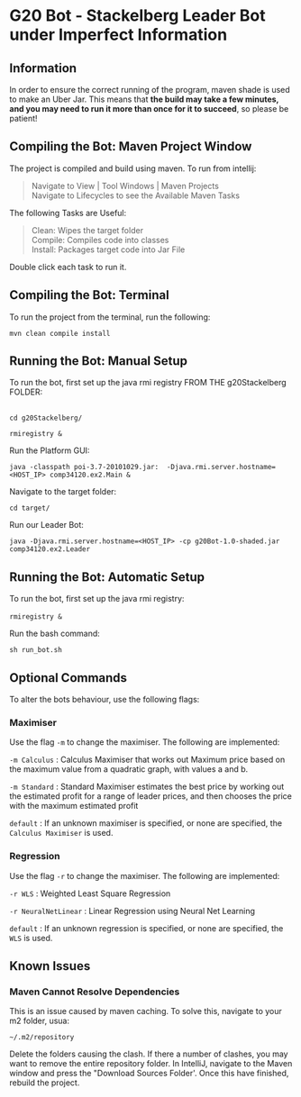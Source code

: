 # G20 Bot - Stackelberg Leader Bot under Imperfect Information

## Information 
In order to ensure the correct running of the program, maven shade is
used to make an Uber Jar. This means that **the build may take a few
minutes, and you may need to run it more than once for it to succeed**,
so please be patient!
## Compiling the Bot: Maven Project Window
The project is compiled and build using maven. To run from
intellij:
> Navigate to View | Tool Windows | Maven Projects <br> Navigate to
> Lifecycles to see the Available Maven Tasks

The following Tasks are Useful: 

> Clean: Wipes the target folder<br> Compile: Compiles code into classes
> <br> Install: Packages target code into Jar File

Double click each task to run it.  

## Compiling the Bot: Terminal 
To run the project from the terminal, run the following:

`mvn clean compile install`


## Running the Bot: Manual Setup
To run the bot, first set up the java rmi registry FROM THE
g20Stackelberg FOLDER: <br><br> 

`cd g20Stackelberg/`

`rmiregistry &`

Run the Platform GUI: <br>

`java -classpath poi-3.7-20101029.jar: 
-Djava.rmi.server.hostname=<HOST_IP> comp34120.ex2.Main &`

Navigate to the target folder: <br>

`cd target/`

Run our Leader Bot: <br>

`java -Djava.rmi.server.hostname=<HOST_IP> -cp g20Bot-1.0-shaded.jar
comp34120.ex2.Leader`


## Running the Bot: Automatic Setup

To run the bot, first set up the java rmi registry: <br><br>
`rmiregistry &`

Run the bash command: 

`sh run_bot.sh`

## Optional Commands
To alter the bots behaviour, use the following flags:

### Maximiser
Use the flag `-m` to change the maximiser. The following are
implemented:

`-m Calculus` : Calculus Maximiser that works out Maximum price based on
the maximum value from a quadratic graph, with values a and b.

`-m Standard` : Standard Maximiser estimates the best price by working
out the estimated profit for a range of leader prices, and then chooses
the price with the maximum estimated profit

`default` : If an unknown maximiser is specified, or none are specified,
the `Calculus Maximiser` is used.

### Regression
Use the flag `-r` to change the maximiser. The following are
implemented:

`-r WLS` : Weighted Least Square Regression

`-r NeuralNetLinear` : Linear Regression using Neural Net Learning

`default` : If an unknown regression is specified, or none are
specified, the `WLS` is used.

## Known Issues

### Maven Cannot Resolve Dependencies
This is an issue caused by maven caching. To solve this, navigate to
your m2 folder, usua:

`~/.m2/repository`

Delete the folders causing the clash. If there a number of clashes, you
may want to remove the entire repository folder. In IntelliJ, navigate
to the Maven window and press the "Download Sources Folder'. Once this
have finished, rebuild the project.


